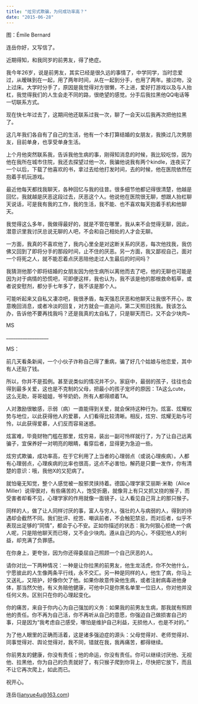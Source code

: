 ```yaml
---
title: "炫穷式欺骗，为何成功率高？"
date: "2015-06-28"
---
```


图：Émile Bernard

连岳你好，又写信了。

近期得知，和我同岁的前男友，得了绝症。

我今年26岁，说是前男友，其实已经是很久远的事情了，中学同学，当时恋爱过，从暧昧到在一起，用了两年时间，从在一起到分手，也用了两年。接过吻，没上过床。大学时分手了，原因是我觉得对方很懒，不上进，爱好打游戏以及与人抬杠，我觉得我们的人生会走不同的路，很绝望的感觉。分手后我拉黑他QQ电话等一切联系方式。

现在快七年过去了，这期间他还联系过我一次，聊了一会天以后我再次把他拉黑了。

这几年我们各自有了自己的生活，他有一个本打算结婚的女朋友，我换过几次男朋友，目前单身，也享受单身生活。

上个月他突然联系我，告诉我他生病的事，刚得知消息的时候，我比较吃惊，因为他在我所在城市住院，我还去探望过他一次，我骗他说我有两个kindle，连夜买了一个以后，下载了他喜欢的书，拿过去给他打发时间，去的时候，他在医院依然在抱着手机玩游戏。

最近他每天都找我聊天，各种回忆与我的往昔。很多细节他都记得很清楚，他越是回忆，我就越是厌恶这段过去，厌恶这个人。他说他在医院很无聊，想跟人抬杠聊天说话，可是我有我的工作，我的生活，我不能、也不喜欢每天抱着手机和他聊天。

我觉得这么多年，我做得最好的，就是不管在哪里，我从来不会觉得无聊，因此，潜意识里我讨厌总说无聊的人吧，不会和自己相处的人才会无聊。

一方面，我真的不喜欢他了，我内心里全是对这断关系的厌恶，每次他找我，我仿佛又回到了即将分手的那段时间，止不住的厌恶。另一方面，我又鄙视自己，面对一个将死之人，就不能忍着点厌恶陪他走过人生最后的时间吗？

我猜测他那个即将结婚的女朋友因为他生病所以离他而去了吧，他的无聊也可能是因为对于病情的恐慌吧，可即便这样，我也认为，我不该是他的那根救命稻草，或者说安慰剂，都分手七年多了，我不该是那个人。

可能听起来又自私又凄凉吧，我很矛盾，每天强忍厌恶和他聊天让我很不开心，故意晚回消息，或者冷淡的回复，对方就会一直追问，第二天照旧找我。我该怎么办，告诉他不要再找我吗？还是我真的太自私了，只是聊天而已，又不会少块肉~

MS

\_\_\_\_\_\_\_\_\_\_\_\_\_\_\_\_\_\_

MS：

前几天看条新闻，一个小伙子诈称自己得了重病，骗了好几个姑娘与他恋爱，其中有人还贴了钱。

所以，你并不是孤例。甚至说类似的情况并不少。家庭中，最弱的孩子，往往也会得到最多关爱，这也是不克制的父母，把最小的孩子宠坏的原因：TA这么cute，这么无助，哥哥姐姐，爷爷奶奶，所有人都得顺着TA。

人对激励很敏感，示弱（病）一直能得到关爱，就会保持这种行为。炫富、炫耀权势与地位，以此获得他人的爱慕，人们看得比较清晰。相反，炫穷、炫耀无助与可怜，以此获得爱慕，人们反而容易迷惑。

炫富难，毕竟财物门槛在那里，炫穷易，装出一副可怜样就行了，为了让自己远离骗子，宜保养好一对明亮的眼睛，看穿后者，显得更为急迫一些。

炫穷式欺骗，成功率高，在于它利用了上当者的心理弱点（或说心理疾病）。人都有心理弱点，心理疾病的比率也很高，这点不必害怕，解药是只要一发作，你有清楚的意识：哦，我他X的又犯病了。

就怕毫无知觉，整个人感觉被一股邪灵挟持着。德国心理学家艾丽斯·米勒（Alice Miller）说得很对，有些痛苦的人，饱受折磨，就像背上有只又抓又挠的猴子，而受害者却看不见，心理学家的作用就像一面镜子，让人看见自己背上的那只猴子。

同样的人，做了让人同样讨厌的事，富人与穷人，强壮的人与病弱的人，得到的待遇却会截然不同。我们批评、挖苦、嘲讽前者，不会触犯禁忌，而对后者，似乎不表现出足够的“同情”，都会于心不安。正如你描述的状态：我为何狠心拒绝一个病人呢，只是陪他聊天而已呀，又不会少块肉。遵从自己的内心，不侵犯他人的利益，却充满了负罪感。

在你身上，更夸张，因为你还得委屈自己照顾一个自己厌恶的人。

请你对比一下两种情况：一种是让你拉黑的前男友，他生龙活虎，你不欠他什么，宁愿彼此的人生像两条平行线，永不交汇。另一种是同样的人，他生了病，你马上又送礼，又陪护，好像你欠了他。如果你故意传染他生病，或者注射病毒进他身体，那当然欠他，有义务赔他健康，可他中只是你黑名单里一位旧人，你对他并没任何义务。区别只在你的心理起变化。

你的痛苦，来自于你内心为自己强加的义务：如果我的前男友生病，那我就有照顾他的责任。你不再为自己活，你不再听从自己的意愿，你强迫自己做损害自己的事，只是因为“我考虑自己感受，哪怕是维护自己利益，无损他人，也是不对的。”

为了他人眼里的正确而活着，这是诸多强迫症的源头：父母觉得对、老师觉得对、同事觉得对、舆论觉得对，我不同，错就在我，我再痛苦，都得继续。

你前男友的健康，你没有责任；他的命运，你没有责任。你可以继续讨厌他、无视他、拉黑他，你为自己的负责就好了，有只猴子爬到你背上，尽快把它放下，而且不让它再次爬上，如此而已。

祝开心。

连岳(lianyue4u@163.com)
